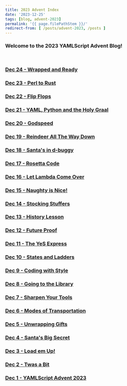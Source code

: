 ```yaml
---
title: 2023 Advent Index
date: '2023-12-25'
tags: [blog, advent-2023]
permalink: '{{ page.filePathStem }}/'
redirect-from: [ /posts/advent-2023, /posts ]
---
```


### Welcome to the 2023 YAMLScript Advent Blog!
<p>&nbsp;</p>

### [Dec 24 - Wrapped and Ready](dec-24.md)
### [Dec 23 - Perl to Rust](dec-23.md)
### [Dec 22 - Flip Flops](dec-22.md)
### [Dec 21 - YAML, Python and the Holy Graal](dec-21.md)
### [Dec 20 - Godspeed](dec-20.md)
### [Dec 19 - Reindeer All The Way Down](dec-19.md)
### [Dec 18 - Santa's in d-buggy](dec-18.md)
### [Dec 17 - Rosetta Code](dec-17.md)
### [Dec 16 - Let Lambda Come Over](dec-16.md)
### [Dec 15 - Naughty is Nice!](dec-15.md)
### [Dec 14 - Stocking Stuffers](dec-14.md)
### [Dec 13 - History Lesson](dec-13.md)
### [Dec 12 - Future Proof](dec-12.md)
### [Dec 11 - The YeS Express](dec-11.md)
### [Dec 10 - States and Ladders](dec-10.md)
### [Dec 9 - Coding with Style](dec-09.md)
### [Dec 8 - Going to the Library](dec-08.md)
### [Dec 7 - Sharpen Your Tools](dec-07.md)
### [Dec 6 - Modes of Transportation](dec-06.md)
### [Dec 5 - Unwrapping Gifts](dec-05.md)
### [Dec 4 - Santa's Big Secret](dec-04.md)
### [Dec 3 - Load em Up!](dec-03.md)
### [Dec 2 - Twas a Bit](dec-02.md)
### [Dec 1 - YAMLScript Advent 2023](dec-01.md)
